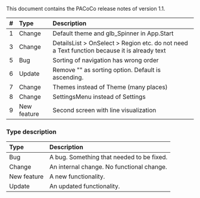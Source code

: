 This document contains the PACoCo release notes of version 1.1.

| # | Type | Description |
| :--- | :--- | :--- |
| 1 | Change | Default theme and glb_Spinner in App.Start |
| 3 | Change | DetailsList > OnSelect > Region etc. do not need a Text function because it is already text |
| 5 | Bug | Sorting of navigation has wrong order |
| 6 | Update | Remove "" as sorting option. Default is ascending. |
| 7 | Change | Themes instead of Theme (many places) |
| 8 | Change | SettingsMenu instead of Settings |
| 9 | New feature | Second screen with line visualization |

### Type description

| Type | Description |
| :--- | :--- |
| Bug | A bug. Something that needed to be fixed. |
| Change | An internal change. No functional change. |
| New feature | A new functionality. |
| Update | An updated functionality. |
